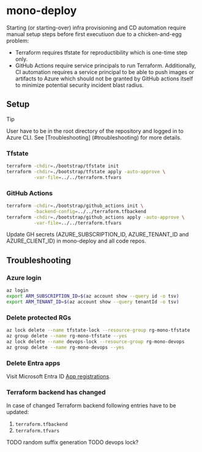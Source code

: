 # mono-deploy

Starting (or starting-over) infra provisioning and CD automation require manual setup steps before first executiuon due 
to a chicken-and-egg problem: 
- Terraform requires tfstate for reproductibility which is one-time step only.
- GitHub Actions require service principals to run Terraform.
Additionally, CI automation requires a service principal to be able to push images or artifacts to Azure which 
should not be granted by GitHub actions itself to minimize potential security incident blast radius.   

## Setup

> [!TIP]
> User have to be in the root directory of the repository and logged in to Azure CLI. See [Troubleshooting]
> (#troubleshooting)
> for more details.

### Tfstate
```bash
terraform -chdir=./bootstrap/tfstate init
terraform -chdir=./bootstrap/tfstate apply -auto-approve \
          -var-file=../../terraform.tfvars
```

### GitHub Actions

```bash
terraform -chdir=./bootstrap/github_actions init \
          -backend-config=../../terraform.tfbackend
terraform -chdir=./bootstrap/github_actions apply -auto-approve \
          -var-file=../../terraform.tfvars
```
Update GH secrets (AZURE_SUBSCRIPTION_ID, AZURE_TENANT_ID and AZURE_CLIENT_ID) in mono-deploy and all code repos.

## Troubleshooting

### Azure login
```bash
az login
export ARM_SUBSCRIPTION_ID=$(az account show --query id -o tsv)
export ARM_TENANT_ID=$(az account show --query tenantId -o tsv)
```

### Delete protected RGs
```bash
az lock delete --name tfstate-lock --resource-group rg-mono-tfstate
az group delete --name rg-mono-tfstate --yes
az lock delete --name devops-lock --resource-group rg-mono-devops
az group delete --name rg-mono-devops --yes
```

### Delete Entra apps
Visit Microsoft Entra ID
[App registrations](https://portal.azure.com/#view/Microsoft_AAD_IAM/ActiveDirectoryMenuBlade/~/RegisteredApps).

### Terraform backend has changed
In case of changed Terraform backend following entries have to be updated:
1. `terraform.tfbackend`
2. `terraform.tfvars`

TODO random suffix generation
TODO devops lock?